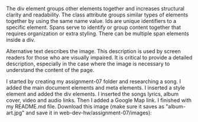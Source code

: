 The div element groups other elements together and increases structural clarity and readability. The class attribute groups similar types of elements together by using the same name value. Ids are unique identifiers to a specific element. Spans serve to identify or group content together that requires organization or extra styling. There can be multiple span elements inside a div.

Alternative text describes the image. This description is used by screen readers for those who are visually impaired. It is critical to provide a detailed description, especially in the case where the image is necessary to understand the content of the page.

I started by creating my assignment-07 folder and researching a song. I added the main document elements and meta elements. I inserted a style element and added the div elements. I inserted the songs lyrics, album cover, video and audio links. Then I added a Google Map link. I finished with my README.md file.
Download this image (make sure it saves as "album-art.jpg" and save it in web-dev-hw/assignment-07/images):
